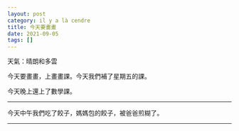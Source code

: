 ```yaml
---
layout: post
category: il y a là cendre
title: 今天要畫畫
date: 2021-09-05
tags: []
---
```


天氣：晴朗和多雲

今天要畫畫，上畫畫課。今天我們補了星期五的課。

今天晚上還上了數學課。

-------

今天中午我們吃了餃子，媽媽包的餃子，被爸爸煎糊了。



-------






